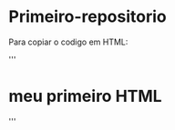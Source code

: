 # Primeiro-repositorio

Para copiar o codigo em HTML:


'''
<html>
<h1> meu primeiro HTML </h1>
</html>
'''

